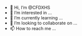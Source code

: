 - 👋 Hi, I’m @CFDXHS
- 👀 I’m interested in ...
- 🌱 I’m currently learning ...
- 💞️ I’m looking to collaborate on ...
- 📫 How to reach me ...

<!---
CFDXHS/CFDXHS is a ✨ special ✨ repository because its `README.md` (this file) appears on your GitHub profile.
You can click the Preview link to take a look at your changes.
--->
